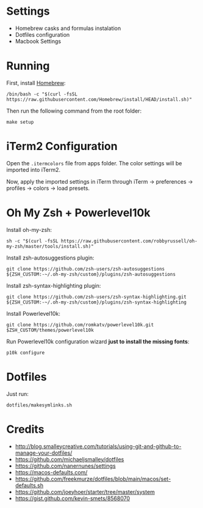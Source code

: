 Settings
========

- Homebrew casks and formulas instalation
- Dotfiles configuration
- Macbook Settings

Running
=======

First, install [Homebrew](https://brew.sh/):
```
/bin/bash -c "$(curl -fsSL https://raw.githubusercontent.com/Homebrew/install/HEAD/install.sh)"
```

Then run the following command from the root folder:
```
make setup
```

iTerm2 Configuration
====================

Open the `.itermcolors` file from apps folder. The color settings will be imported into iTerm2.

Now, apply the imported settings in iTerm through iTerm → preferences → profiles → colors → load presets. 

Oh My Zsh + Powerlevel10k
=========================

Install oh-my-zsh:
```
sh -c "$(curl -fsSL https://raw.githubusercontent.com/robbyrussell/oh-my-zsh/master/tools/install.sh)"
```

Install zsh-autosuggestions plugin:
```
git clone https://github.com/zsh-users/zsh-autosuggestions ${ZSH_CUSTOM:-~/.oh-my-zsh/custom}/plugins/zsh-autosuggestions
```

Install zsh-syntax-highlighting plugin:
```
git clone https://github.com/zsh-users/zsh-syntax-highlighting.git ${ZSH_CUSTOM:-~/.oh-my-zsh/custom}/plugins/zsh-syntax-highlighting
```

Install Powerlevel10k:
```
git clone https://github.com/romkatv/powerlevel10k.git $ZSH_CUSTOM/themes/powerlevel10k
```

Run Powerlevel10k configuration wizard **just to install the missing fonts**:
```
p10k configure
```

Dotfiles
========

Just run:
```
dotfiles/makesymlinks.sh
```

Credits
========

* http://blog.smalleycreative.com/tutorials/using-git-and-github-to-manage-your-dotfiles/
* https://github.com/michaeljsmalley/dotfiles
* https://github.com/nanernunes/settings
* https://macos-defaults.com/
* https://github.com/freekmurze/dotfiles/blob/main/macos/set-defaults.sh
* https://github.com/joeyhoer/starter/tree/master/system
* https://gist.github.com/kevin-smets/8568070
